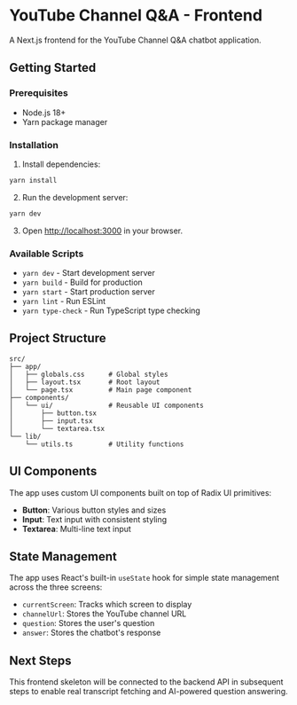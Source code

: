 # YouTube Channel Q&A - Frontend

A Next.js frontend for the YouTube Channel Q&A chatbot application.

## Getting Started

### Prerequisites

- Node.js 18+ 
- Yarn package manager

### Installation

1. Install dependencies:
```bash
yarn install
```

2. Run the development server:
```bash
yarn dev
```

3. Open [http://localhost:3000](http://localhost:3000) in your browser.

### Available Scripts

- `yarn dev` - Start development server
- `yarn build` - Build for production
- `yarn start` - Start production server
- `yarn lint` - Run ESLint
- `yarn type-check` - Run TypeScript type checking

## Project Structure

```
src/
├── app/
│   ├── globals.css      # Global styles
│   ├── layout.tsx       # Root layout
│   └── page.tsx         # Main page component
├── components/
│   └── ui/              # Reusable UI components
│       ├── button.tsx
│       ├── input.tsx
│       └── textarea.tsx
└── lib/
    └── utils.ts         # Utility functions
```

## UI Components

The app uses custom UI components built on top of Radix UI primitives:

- **Button**: Various button styles and sizes
- **Input**: Text input with consistent styling
- **Textarea**: Multi-line text input

## State Management

The app uses React's built-in `useState` hook for simple state management across the three screens:

- `currentScreen`: Tracks which screen to display
- `channelUrl`: Stores the YouTube channel URL
- `question`: Stores the user's question
- `answer`: Stores the chatbot's response

## Next Steps

This frontend skeleton will be connected to the backend API in subsequent steps to enable real transcript fetching and AI-powered question answering.
